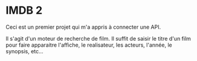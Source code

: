 # IMDB 2

Ceci est un premier projet qui m'a appris à connecter une API.

Il s'agit d'un moteur de recherche de film. Il suffit de saisir le titre d'un film pour faire apparaitre l'affiche, le realisateur, les acteurs, l'année, le synopsis, etc...

